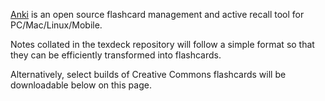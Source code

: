

[Anki](https://apps.ankiweb.net/) is an open source flashcard management and active recall tool for PC/Mac/Linux/Mobile.

Notes collated in the texdeck repository will follow a simple format so that they can be efficiently transformed into flashcards.

Alternatively, select builds of Creative Commons flashcards will be downloadable below on this page.

